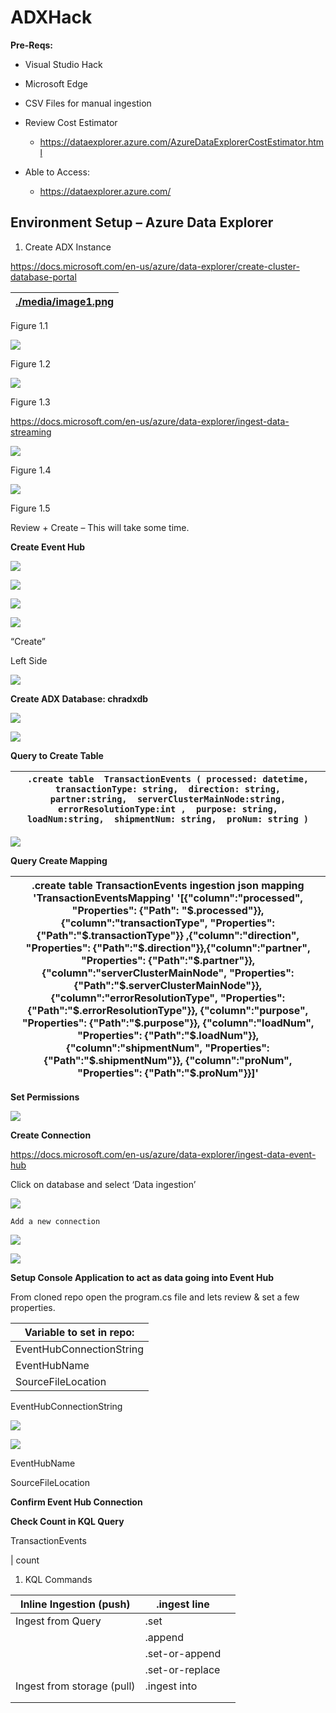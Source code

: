 ADXHack
=======

**Pre-Reqs:**

-   Visual Studio Hack

-   Microsoft Edge

-   CSV Files for manual ingestion

-   Review Cost Estimator

    -   <https://dataexplorer.azure.com/AzureDataExplorerCostEstimator.html>

-   Able to Access:

    -   <https://dataexplorer.azure.com/>

Environment Setup – Azure Data Explorer
---------------------------------------

1.  Create ADX Instance

<https://docs.microsoft.com/en-us/azure/data-explorer/create-cluster-database-portal>

| [./media/image1.png](./media/image1.png) |
|------------------------------------------|


Figure 1.1

![](media/f2d35f27724316d58dccf6359af97268.png)

Figure 1.2

![](media/6ee9566eaa3e142e4784c94c1ae60d26.png)

Figure 1.3

<https://docs.microsoft.com/en-us/azure/data-explorer/ingest-data-streaming>

![](media/51e9128b17c3d8a48c8794cda845b438.png)

Figure 1.4

![](media/50da04743cd51d1c2094237a9f40fb71.png)

Figure 1.5

Review + Create – This will take some time.

**Create Event Hub**

![](media/f0d5dcca885b7f549c6fc222491b5cf3.png)

![](media/ba022629e8223a7be8d9584da42825dc.png)

![](media/ee7063cef8628fc1604c14d1de77b941.png)

![](media/1b1c2281dc25b75e828e7177dd4b852c.png)

“Create”

Left Side

![](media/274944d6f153042ac5ceffb05fee29fd.png)

**Create ADX Database: chradxdb**

![](media/8f603be88039a17a2dccba762a359cdc.png)

![](media/c13e9416344aeaf3408c4b43a45e4f18.png)

**Query to Create Table**

| `.create table  TransactionEvents ( processed: datetime,  transactionType: string,  direction: string,  partner:string,  serverClusterMainNode:string,  errorResolutionType:int ,  purpose: string,  loadNum:string,  shipmentNum: string,  proNum: string )` |
|---------------------------------------------------------------------------------------------------------------------------------------------------------------------------------------------------------------------------------------------------------------|


![](media/c995d59386564f9be05481a8b7436638.png)

**Query Create Mapping**

| .create table TransactionEvents ingestion json mapping 'TransactionEventsMapping' '[{"column":"processed", "Properties": {"Path": "\$.processed"}},{"column":"transactionType", "Properties": {"Path":"\$.transactionType"}} ,{"column":"direction", "Properties": {"Path":"\$.direction"}},{"column":"partner", "Properties": {"Path":"\$.partner"}}, {"column":"serverClusterMainNode", "Properties": {"Path":"\$.serverClusterMainNode"}}, {"column":"errorResolutionType", "Properties": {"Path":"\$.errorResolutionType"}}, {"column":"purpose", "Properties": {"Path":"\$.purpose"}}, {"column":"loadNum", "Properties": {"Path":"\$.loadNum"}}, {"column":"shipmentNum", "Properties": {"Path":"\$.shipmentNum"}}, {"column":"proNum", "Properties": {"Path":"\$.proNum"}}]' |
|-------------------------------------------------------------------------------------------------------------------------------------------------------------------------------------------------------------------------------------------------------------------------------------------------------------------------------------------------------------------------------------------------------------------------------------------------------------------------------------------------------------------------------------------------------------------------------------------------------------------------------------------------------------------------------------------------------------------------------------------------------------------------------------|


**Set Permissions**

![](media/4a032fb62c702a7e55f776bc531ab0eb.png)

**Create Connection**

<https://docs.microsoft.com/en-us/azure/data-explorer/ingest-data-event-hub>

Click on database and select ‘Data ingestion’

![](media/a6c947511686bd988fe802c10ef2358e.png)

`Add a new connection`

![](media/c78e2009ecb9e308e7e50d9599119aa5.png)

![](media/b7c80f3387f8ea589d31c299cb1b034e.png)

**Setup Console Application to act as data going into Event Hub**

From cloned repo open the program.cs file and lets review & set a few
properties.

| Variable to set in repo: |
|--------------------------|
| EventHubConnectionString |
| EventHubName             |
| SourceFileLocation       |

EventHubConnectionString

![](media/c5bcf30e4a36c194b743037e37d84412.png)

![](media/a500918a098bf6832912915bbccd57aa.png)

EventHubName

SourceFileLocation

**Confirm Event Hub Connection**

**Check Count in KQL Query**

TransactionEvents

\| count

1.  KQL Commands

| Inline Ingestion (push)    | .ingest line    |   |
|----------------------------|-----------------|---|
| Ingest from Query          | .set            |   |
|                            | .append         |   |
|                            | .set-or-append  |   |
|                            | .set-or-replace |   |
| Ingest from storage (pull) | .ingest into    |   |
|                            |                 |   |
|                            |                 |   |
